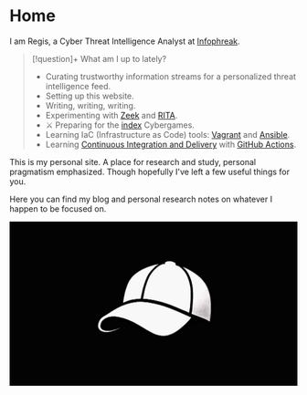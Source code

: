 # Home

I am Regis, a Cyber Threat Intelligence Analyst at [Infophreak](https://infophreak.com/).

 > [!question]+ What am I up to lately?
> - Curating trustworthy information streams for a personalized threat intelligence feed.
> - Setting up this website.
> - Writing, writing, writing.
> - Experimenting with [Zeek](https://zeek.org/) and [RITA](https://www.activecountermeasures.com/free-tools/rita/).
> - ⚔️ Preparing for the [index](My%20Notes/NCAE%202025%20Preparation%20🛡️/index.md) Cybergames.
> - Learning IaC (Infrastructure as Code) tools: [Vagrant](My%20Notes/Unsorted/Vagrant.md) and [Ansible](My%20Notes/Unsorted/Ansible.md).
> - Learning [Continuous Integration and Delivery](My%20Notes/Unsorted/Continuous%20Integration%20and%20Delivery.md) with [GitHub Actions](https://docs.github.com/en/actions).

This is my personal site. A place for research and study, personal pragmatism emphasized. Though hopefully I've left a few useful things for you.

Here you can find my blog and personal research notes on whatever I happen to be focused on.

![whitehat](assets/images/whitehat.png)


